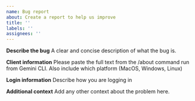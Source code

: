 ```yaml
---
name: Bug report
about: Create a report to help us improve
title: ''
labels: ''
assignees: ''
---
```


**Describe the bug**
A clear and concise description of what the bug is.

**Client information**
Please paste the full text from the /about command run from Gemini CLI. Also include which platform (MacOS, Windows, Linux)

**Login information** 
Describe how you are logging in

**Additional context**
Add any other context about the problem here.
